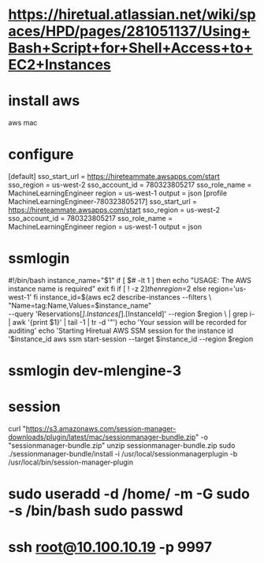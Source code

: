 
# https://hiretual.atlassian.net/wiki/spaces/HPD/pages/281051137/Using+Bash+Script+for+Shell+Access+to+EC2+Instances


# install aws
aws mac 

# configure
[default]
sso_start_url = https://hireteammate.awsapps.com/start
sso_region = us-west-2
sso_account_id = 780323805217
sso_role_name = MachineLearningEngineer
region = us-west-1
output = json
[profile MachineLearningEngineer-780323805217]
sso_start_url = https://hireteammate.awsapps.com/start
sso_region = us-west-2
sso_account_id = 780323805217
sso_role_name = MachineLearningEngineer
region = us-west-1
output = json


# ssmlogin 
#!/bin/bash
instance_name="$1"
if [ $# -lt 1 ]
then
    echo "USAGE: The AWS instance name is required"
    exit
fi
if [ ! -z $2 ]
then
    region=$2
else
    region='us-west-1'
fi
instance_id=$(aws ec2 describe-instances --filters \
"Name=tag:Name,Values=$instance_name" \
--query 'Reservations[*].Instances[*].[InstanceId]' --region $region \
| grep i- | awk '{print $1}' | tail -1 | tr -d '"')
echo 'Your session will be recorded for auditing'
echo 'Starting Hiretual AWS SSM session for the instance id '$instance_id
aws ssm start-session --target $instance_id --region $region
# ssmlogin dev-mlengine-3


# session
curl "https://s3.amazonaws.com/session-manager-downloads/plugin/latest/mac/sessionmanager-bundle.zip" -o "sessionmanager-bundle.zip"
unzip sessionmanager-bundle.zip
sudo ./sessionmanager-bundle/install -i /usr/local/sessionmanagerplugin -b /usr/local/bin/session-manager-plugin


# sudo useradd -d /home/<username> -m -G sudo -s /bin/bash <username>sudo passwd <username>

# ssh root@10.100.10.19 -p 9997